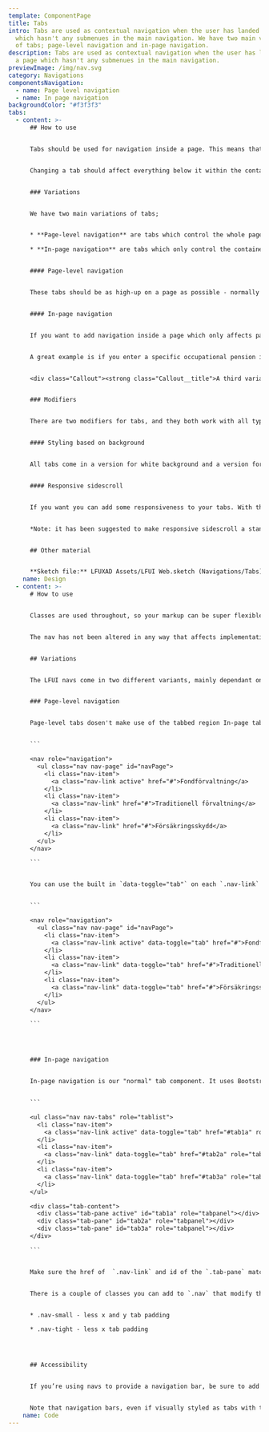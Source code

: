 ```yaml
---
template: ComponentPage
title: Tabs
intro: Tabs are used as contextual navigation when the user has landed on a page
  which hasn't any submenues in the main navigation. We have two main variations
  of tabs; page-level navigation and in-page navigation.
description: Tabs are used as contextual navigation when the user has landed on
  a page which hasn't any submenues in the main navigation.
previewImage: /img/nav.svg
category: Navigations
componentsNavigation:
  - name: Page level navigation
  - name: In page navigation
backgroundColor: "#f3f3f3"
tabs:
  - content: >-
      ## How to use


      Tabs should be used for navigation inside a page. This means that tabs are the most local way of navigating, and should only be used for when it doesn't make sense to divide the content into several pages/views. Tabs are primarily used in "closed environments" such as Mina Sidor and internal systems. Good examples of tab use include settings-pages and navigation within one instance of a product of which a customer may have many (such as occupational pension).


      Changing a tab should affect everything below it within the container/page and nothing above it.


      ### Variations


      We have two main variations of tabs;


      * **Page-level navigation** are tabs which control the whole page.

      * **In-page navigation** are tabs which only control the container they are in.


      #### Page-level navigation


      These tabs should be as high-up on a page as possible - normally the only thing above them are [breadcrumbs](breadcrumb). Their most common usage is in Mina Sidor to display a low-level navigation between related pages built on IM-technology. More modern NIM-based pages usually use a series of [collapsed panels](../page-content/panel) rather than tabs.


      #### In-page navigation


      If you want to add navigation inside a page which only affects parts of the content you should in-page navigational tabs. In-page navigational tabs work great if you have some general information you want to display the whole time, but then have so much or different information that it doesn't fit on a page.


      A great example is if you enter a specific occupational pension in Mina Sidor; the value is displayed prominently and then there are in-page navigational tabs separating the savings-related parts and insurance-related parts into different views.


      <div class="Callout"><strong class="Callout__title">A third variation is coming! </strong><p class="Callout__text">We are currently designing a third variation, for when you want to do even more local adaptations - like changing the style of a graph or what to display in said graph.</p></div>


      ### Modifiers


      There are two modifiers for tabs, and they both work with all types of tabs. 


      #### Styling based on background


      All tabs come in a version for white background and a version for grey background. Choose the right one for your background.


      #### Responsive sidescroll


      If you want you can add some responsiveness to your tabs. With this modifier activated the user will be able to sidescroll between the tabs if they don't fit on one row. Otherwise the tabs will flow over several rows. 


      *Note: it has been suggested to make responsive sidescroll a standard feature of the component, meaning that it will be always on.*


      ## Other material


      **Sketch file:** LFUXAD Assets/LFUI Web.sketch (Navigations/Tabs)
    name: Design
  - content: >-
      # How to use


      Classes are used throughout, so your markup can be super flexible. Use `<ul>`'s like above, or roll your own with say a `<nav>` element. Because the `.nav` uses `display: flex`, the nav links behave the same as nav items would, but without the extra markup.


      The nav has not been altered in any way that affects implementation or semantics, please see [Bootstrap nav](https://getbootstrap.com/docs/4.0/components/navs/#javascript-behavior).


      ## Variations


      The LFUI navs come in two different variants, mainly dependant on which background color they are to be placed upon, the number of tabs expected to be present and if the tabs have more than one level of navigation.


      ### Page-level navigation


      Page-level tabs dosen't make use of the tabbed region In-page tabs does. It's basically a common navigation used when fetching content dynamically inside your app. 


      ```

      <nav role="navigation">
        <ul class="nav nav-page" id="navPage">
          <li class="nav-item">
            <a class="nav-link active" href="#">Fondförvaltning</a>
          </li>
          <li class="nav-item">
            <a class="nav-link" href="#">Traditionell förvaltning</a>
          </li>
          <li class="nav-item">
            <a class="nav-link" href="#">Försäkringsskydd</a>
          </li>
        </ul>
      </nav>

      ```


      You can use the built in `data-toggle="tab"` on each `.nav-link` to activate the tab.


      ```

      <nav role="navigation">
        <ul class="nav nav-page" id="navPage">
          <li class="nav-item">
            <a class="nav-link active" data-toggle="tab" href="#">Fondförvaltning</a>
          </li>
          <li class="nav-item">
            <a class="nav-link" data-toggle="tab" href="#">Traditionell förvaltning</a>
          </li>
          <li class="nav-item">
            <a class="nav-link" data-toggle="tab" href="#">Försäkringsskydd</a>
          </li>
        </ul>
      </nav>

      ```




      ### In-page navigation


      In-page navigation is our "normal" tab component. It uses Bootstrap's tab JavaScript plugin to create tabbable regions. 


      ```

      <ul class="nav nav-tabs" role="tablist">
        <li class="nav-item">
          <a class="nav-link active" data-toggle="tab" href="#tab1a" role="tab">Tabby</a>
        </li>
        <li class="nav-item">
          <a class="nav-link" data-toggle="tab" href="#tab2a" role="tab">Tubby</a>
        </li>
        <li class="nav-item">
          <a class="nav-link" data-toggle="tab" href="#tab3a" role="tab">Trip</a>
        </li>
      </ul>

      <div class="tab-content">
        <div class="tab-pane active" id="tab1a" role="tabpanel"></div>
        <div class="tab-pane" id="tab2a" role="tabpanel"></div>
        <div class="tab-pane" id="tab3a" role="tabpanel"></div>
      </div>

      ```


      Make sure the href of  `.nav-link` and id of the `.tab-pane` match and use `data-toggle="tab"` to activate the navigation tab. 


      There is a couple of classes you can add to `.nav` that modify the tab design: 


      * .nav-small - less x and y tab padding 

      * .nav-tight - less x tab padding 




      ## Accessibility


      If you’re using navs to provide a navigation bar, be sure to add a `role="navigation"` to the most logical parent container of the `<ul>`, or wrap a `<nav>` element around the whole navigation. Do not add the role to the `<ul>` itself, as this would prevent it from being announced as an actual list by assistive technologies.


      Note that navigation bars, even if visually styled as tabs with the `.nav-tabs` class, should **not** be given `role="tablist"`, `role="tab"` or `role="tabpanel"` attributes. ([soruce](https://getbootstrap.com/docs/4.0/components/navs/#regarding-accessibility))
    name: Code
---
```

